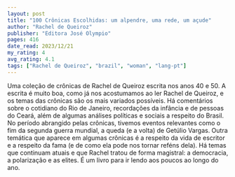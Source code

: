 ```yaml
---
layout: post
title: "100 Crônicas Escolhidas: um alpendre, uma rede, um açude"
author: "Rachel de Queiroz"
publisher: "Editora José Olympio"
pages: 416
date_read: 2023/12/21
my_rating: 4
avg_rating: 4.1
tags: ["Rachel de Queiroz", "brazil", "woman", "lang-pt"]
---
```


Uma coleção de crônicas de Rachel de Queiroz escrita nos anos 40 e 50. A escrita é muito boa, como já nos acostumamos ao ler Rachel de Queiroz, e os temas das crônicas são os mais variados possíveis. Há comentários sobre o cotidiano do Rio de Janeiro, recordações da infância e de pessoas do Ceará, além de algumas análises políticas e sociais a respeito do Brasil. No período abrangido pelas crônicas, tivemos eventos relevantes como o fim da segunda guerra mundial, a queda (e a volta) de Getúlio Vargas. Outra temática que aparece em algumas crônicas é a respeito da vida de escritor e a respeito da fama (e de como ela pode nos tornar reféns dela). Há temas que continuam atuais e que Rachel tratou de forma magistral: a democracia, a polarização e as elites. É um livro para ir lendo aos poucos ao longo do ano.


